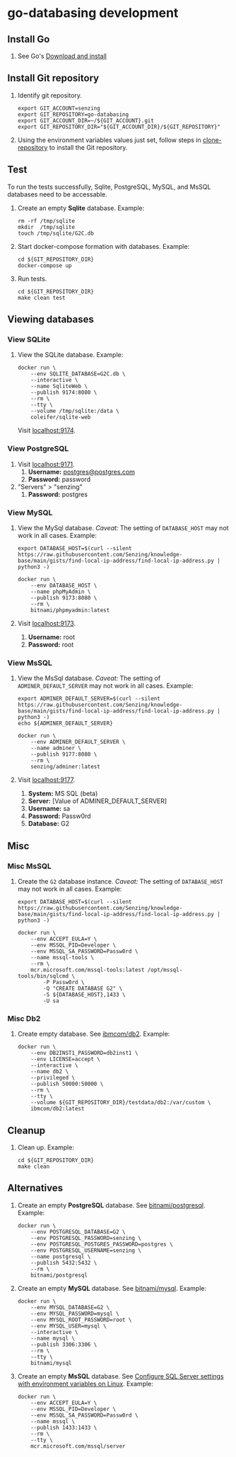 # go-databasing development

## Install Go

1. See Go's [Download and install](https://go.dev/doc/install)

## Install Git repository

1. Identify git repository.

    ```console
    export GIT_ACCOUNT=senzing
    export GIT_REPOSITORY=go-databasing
    export GIT_ACCOUNT_DIR=~/${GIT_ACCOUNT}.git
    export GIT_REPOSITORY_DIR="${GIT_ACCOUNT_DIR}/${GIT_REPOSITORY}"

    ```

1. Using the environment variables values just set, follow steps in
   [clone-repository](https://github.com/senzing-garage/knowledge-base/blob/main/HOWTO/clone-repository.md) to install the Git repository.

## Test

To run the tests successfully, Sqlite, PostgreSQL, MySQL, and MsSQL databases need to be accessable.

1. Create an empty **Sqlite** database.
   Example:

    ```console
    rm -rf /tmp/sqlite
    mkdir  /tmp/sqlite
    touch /tmp/sqlite/G2C.db

    ```

1. Start docker-compose formation with databases.
   Example:

    ```console
    cd ${GIT_REPOSITORY_DIR}
    docker-compose up

    ```

1. Run tests.

    ```console
    cd ${GIT_REPOSITORY_DIR}
    make clean test

    ```

## Viewing databases

### View SQLite

1. View the SQLite database.
   Example:

    ```console
    docker run \
        --env SQLITE_DATABASE=G2C.db \
        --interactive \
        --name SqliteWeb \
        --publish 9174:8080 \
        --rm \
        --tty \
        --volume /tmp/sqlite:/data \
        coleifer/sqlite-web

    ```

   Visit [localhost:9174](http://localhost:9174).

### View PostgreSQL

1. Visit [localhost:9171](http://localhost:9171).
    1. **Username:** <postgres@postgres.com>
    1. **Password:** password
1. "Servers" > "senzing"
    1. **Password:** postgres

### View MySQL

1. View the MySql database.
   _Caveat:_ The setting of `DATABASE_HOST` may not work in all cases.
   Example:

    ```console
    export DATABASE_HOST=$(curl --silent https://raw.githubusercontent.com/Senzing/knowledge-base/main/gists/find-local-ip-address/find-local-ip-address.py | python3 -)

    docker run \
        --env DATABASE_HOST \
        --name phpMyAdmin \
        --publish 9173:8080 \
        --rm \
        bitnami/phpmyadmin:latest

    ```

1. Visit [localhost:9173](http://localhost:9173).
    1. **Username:** root
    1. **Password:** root

### View MsSQL

1. View the MsSql database.
   _Caveat:_ The setting of `ADMINER_DEFAULT_SERVER` may not work in all cases.
   Example:

    ```console
    export ADMINER_DEFAULT_SERVER=$(curl --silent https://raw.githubusercontent.com/Senzing/knowledge-base/main/gists/find-local-ip-address/find-local-ip-address.py | python3 -)
    echo ${ADMINER_DEFAULT_SERVER}

    docker run \
        --env ADMINER_DEFAULT_SERVER \
        --name adminer \
        --publish 9177:8080 \
        --rm \
        senzing/adminer:latest

    ```

1. Visit [localhost:9177](http://localhost:9177).
    1. **System:** MS SQL (beta)
    1. **Server:** [Value of ADMINER_DEFAULT_SERVER]
    1. **Username:** sa
    1. **Password:** Passw0rd
    1. **Database:** G2

## Misc

### Misc MsSQL

1. Create the `G2` database instance.
   _Caveat:_ The setting of `DATABASE_HOST` may not work in all cases.
   Example:

    ```console
    export DATABASE_HOST=$(curl --silent https://raw.githubusercontent.com/Senzing/knowledge-base/main/gists/find-local-ip-address/find-local-ip-address.py | python3 -)

    docker run \
        --env ACCEPT_EULA=Y \
        --env MSSQL_PID=Developer \
        --env MSSQL_SA_PASSWORD=Passw0rd \
        --name mssql-tools \
        --rm \
        mcr.microsoft.com/mssql-tools:latest /opt/mssql-tools/bin/sqlcmd \
            -P Passw0rd \
            -Q "CREATE DATABASE G2" \
            -S ${DATABASE_HOST},1433 \
            -U sa

    ```

### Misc Db2

1. Create empty database.
   See [ibmcom/db2](https://hub.docker.com/r/ibmcom/db2).
   Example:

    ```console
    docker run \
        --env DB2INST1_PASSWORD=db2inst1 \
        --env LICENSE=accept \
        --interactive \
        --name db2 \
        --privileged \
        --publish 50000:50000 \
        --rm \
        --tty \
        --volume ${GIT_REPOSITORY_DIR}/testdata/db2:/var/custom \
        ibmcom/db2:latest

    ```

## Cleanup

1. Clean up.
   Example:

    ```console
    cd ${GIT_REPOSITORY_DIR}
    make clean

    ```

## Alternatives

1. Create an empty **PostgreSQL** database.
   See [bitnami/postgresql](https://hub.docker.com/r/bitnami/postgresql).
   Example:

    ```console
    docker run \
        --env POSTGRESQL_DATABASE=G2 \
        --env POSTGRESQL_PASSWORD=senzing \
        --env POSTGRESQL_POSTGRES_PASSWORD=postgres \
        --env POSTGRESQL_USERNAME=senzing \
        --name postgresql \
        --publish 5432:5432 \
        --rm \
        bitnami/postgresql

    ```

1. Create an empty **MySQL** database.
   See [bitnami/mysql](https://hub.docker.com/r/bitnami/mysql).
   Example:

    ```console
    docker run \
        --env MYSQL_DATABASE=G2 \
        --env MYSQL_PASSWORD=mysql \
        --env MYSQL_ROOT_PASSWORD=root \
        --env MYSQL_USER=mysql \
        --interactive \
        --name mysql \
        --publish 3306:3306 \
        --rm \
        --tty \
        bitnami/mysql

    ```

1. Create an empty **MsSQL** database.
   See [Configure SQL Server settings with environment variables on Linux](https://docs.microsoft.com/en-us/sql/linux/sql-server-linux-configure-environment-variables).
   Example:

    ```console
    docker run \
        --env ACCEPT_EULA=Y \
        --env MSSQL_PID=Developer \
        --env MSSQL_SA_PASSWORD=Passw0rd \
        --name mssql \
        --publish 1433:1433 \
        --rm \
        --tty \
        mcr.microsoft.com/mssql/server

    ```
